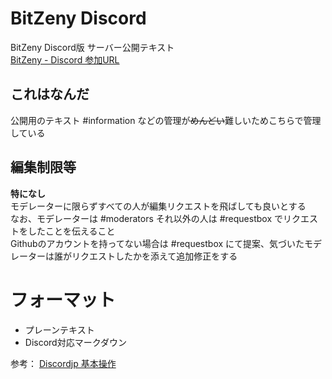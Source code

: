# BitZeny Discord
BitZeny Discord版 サーバー公開テキスト  
[BitZeny - Discord 参加URL](https://discord.gg/xmWd3yy)

## これはなんだ
公開用のテキスト #information などの管理が~~めんどい~~難しいためこちらで管理している

## 編集制限等
__特になし__  
モデレーターに限らずすべての人が編集リクエストを飛ばしても良いとする  
なお、モデレーターは #moderators それ以外の人は #requestbox でリクエストをしたことを伝えること  
Githubのアカウントを持ってない場合は #requestbox にて提案、気づいたモデレーターは誰がリクエストしたかを添えて追加修正をする

# フォーマット
- プレーンテキスト  
- Discord対応マークダウン

参考： [Discordjp 基本操作](http://discordjp.eeharu.net/basicoperation.html)  
